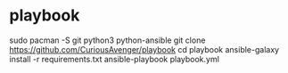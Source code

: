 # playbook

sudo pacman -S git python3 python-ansible
git clone https://github.com/CuriousAvenger/playbook
cd playbook
ansible-galaxy install -r requirements.txt
ansible-playbook playbook.yml
